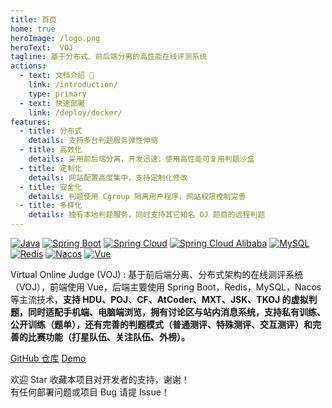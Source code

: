 ```yaml
---
title: 首页
home: true
heroImage: /logo.png
heroText:  VOJ
tagline: 基于分布式、前后端分离的高性能在线评测系统
actions:
  - text: 文档介绍 🔔
    link: /introduction/
    type: primary
  - text: 快速部署
    link: /deploy/docker/
features:
  - title: 分布式
    details: 支持多台判题服务弹性伸缩
  - title: 高效化
    details: 采用前后端分离，开发迅速，使用高性能可复用判题沙盒
  - title: 定制化
    details: 网站配置高度集中，支持定制化修改
  - title: 安全化
    details: 判题使用 Cgroup 隔离用户程序，网站权限控制完善
  - title: 多样化
    details: 独有本地判题服务，同时支持其它知名 OJ 题目的远程判题
---
```


[![Java](https://img.shields.io/badge/Java-11-informational)](https://openjdk.java.net)
[![Spring Boot](https://img.shields.io/badge/Spring%20Boot-2.6.3-success)](https://spring.io/projects/spring-boot)
[![Spring Cloud](https://img.shields.io/badge/Spring%20Cloud-2021.0.1-success)](https://spring.io/projects/spring-cloud)
[![Spring Cloud Alibaba](https://img.shields.io/badge/Spring%20Cloud%20Alibaba-2021.0.1.0-success)](https://spring.io/projects/spring-cloud-alibaba)
[![MySQL](https://img.shields.io/badge/MySQL-8.0.19-blue)](https://www.mysql.com/)
[![Redis](https://img.shields.io/badge/Redis-5.0.9-red)](https://redis.io/)
[![Nacos](https://img.shields.io/badge/Nacos-1.4.2-%23267DF7)](https://github.com/alibaba/nacos)
[![Vue](https://img.shields.io/badge/Vue-2.6.11-success)](https://cn.vuejs.org/)

Virtual Online Judge (VOJ) : 基于前后端分离、分布式架构的在线测评系统（VOJ），前端使用 Vue，后端主要使用 Spring Boot，Redis，MySQL，Nacos 等主流技术，**支持 HDU、POJ、CF、AtCoder、MXT、JSK、TKOJ 的虚拟判题，同时适配手机端、电脑端浏览，拥有讨论区与站内消息系统，支持私有训练、公开训练（题单），还有完善的判题模式（普通测评、特殊测评、交互测评）和完善的比赛功能（打星队伍、关注队伍、外榜）。**

[GitHub 仓库](https://github.com/simplefanc/voj)  [Demo](https://voj.mobi/)

欢迎 Star 收藏本项目对开发者的支持，谢谢！  
有任何部署问题或项目 Bug 请提 Issue！

